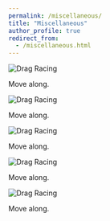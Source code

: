 ```yaml
---
permalink: /miscellaneous/
title: "Miscellaneous"
author_profile: true
redirect_from: 
  - /miscellaneous.html
---
```



![Drag Racing](1.jpg)

Move along.

![Drag Racing](2.jpg)

Move along.

![Drag Racing](3.jpg)

Move along.

![Drag Racing](4.jpg)

Move along.

![Drag Racing](5.jpg)

Move along.